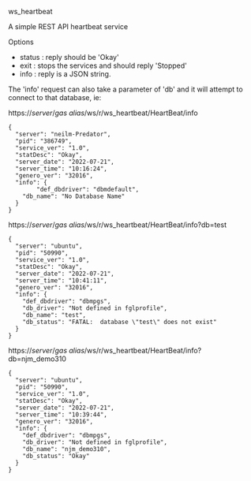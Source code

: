 
ws_heartbeat

A simple REST API heartbeat service

Options

* status : reply should be 'Okay'
* exit   : stops the services and should reply 'Stopped'
* info   : reply is a JSON string.

The 'info' request can also take a parameter of 'db' and it will attempt to connect to that database, ie:

https://_server_/_gas alias_/ws/r/ws_heartbeat/HeartBeat/info
```
{
  "server": "neilm-Predator",
  "pid": "386749",
  "service_ver": "1.0",
  "statDesc": "Okay",
  "server_date": "2022-07-21",
  "server_time": "10:16:24",
  "genero_ver": "32016",
  "info": {
 		"def_dbdriver": "dbmdefault",
    "db_name": "No Database Name"
  }
}
```


https://_server_/_gas alias_/ws/r/ws_heartbeat/HeartBeat/info?db=test
```
{
  "server": "ubuntu",
  "pid": "50990",
  "service_ver": "1.0",
  "statDesc": "Okay",
  "server_date": "2022-07-21",
  "server_time": "10:41:11",
  "genero_ver": "32016",
  "info": {
    "def_dbdriver": "dbmpgs",
    "db_driver": "Not defined in fglprofile",
    "db_name": "test",
    "db_status": "FATAL:  database \"test\" does not exist"
  }
}
```


https://_server_/_gas alias_/ws/r/ws_heartbeat/HeartBeat/info?db=njm_demo310
```
{
  "server": "ubuntu",
  "pid": "50990",
  "service_ver": "1.0",
  "statDesc": "Okay",
  "server_date": "2022-07-21",
  "server_time": "10:39:44",
  "genero_ver": "32016",
  "info": {
    "def_dbdriver": "dbmpgs",
    "db_driver": "Not defined in fglprofile",
    "db_name": "njm_demo310",
    "db_status": "Okay"
  }
}
```
